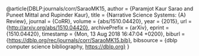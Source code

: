 @article{DBLP:journals/corr/SaraoMK15,
  author    = {Paramjot Kaur Sarao and
               Puneet Mittal and
               Rupinder Kaur},
  title     = {Narrative Science Systems: {A} Review},
  journal   = {CoRR},
  volume    = {abs/1510.04420},
  year      = {2015},
  url       = {http://arxiv.org/abs/1510.04420},
  archivePrefix = {arXiv},
  eprint    = {1510.04420},
  timestamp = {Mon, 13 Aug 2018 16:47:04 +0200},
  biburl    = {https://dblp.org/rec/journals/corr/SaraoMK15.bib},
  bibsource = {dblp computer science bibliography, https://dblp.org}
}
